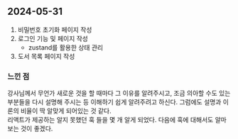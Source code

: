 ## 2024-05-31
1. 비밀번호 초기화 페이지 작성
2. 로그인 기능 및 페이지 작성
    - zustand를 활용한 상태 관리
3. 도서 목록 페이지 작성

### 느낀 점
강사님께서 무언가 새로운 것을 할 때마다 그 이유를 알려주시고, 조금 의아할 수도 있는 부분들을 다시 설명해 주시는 등 이해하기 쉽게 알려주려고 하신다. 그럼에도  설명과 이론의 비율이 딱 알맞게 되어있는 것 같다.  
리액트가 제공하는 알지 못했던 훅 들을 몇 개 알게 되었다. 다음에 훅에 대해서도 알마보는 것이 좋겠다.  
